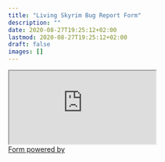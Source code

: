 ```yaml
---
title: "Living Skyrim Bug Report Form"
description: ""
date: 2020-08-27T19:25:12+02:00
lastmod: 2020-08-27T19:25:12+02:00
draft: false
images: []
---
```


<div style="height: 1000px;"class="asana-embed-container">
    <link rel="stylesheet" href="https://form.asana.com/static/asana-form-embed-style.css" />
    <span><iframe class="asana-embed-iframe" src="https://form.asana.com/?k=jp3taEigTA2bH8VWx8G9Yw&d=1202685114827965&embed=true"></iframe></span>
    <div class="asana-embed-footer"><a rel="nofollow noopener" target="_blank" class="asana-embed-footer-link"
            href="https://asana.com/?utm_source=embedded_form"><span
                class="asana-embed-footer-text Typography Typography--s">Form powered by</span>
            <div class="asana-embed-footer-logo" role="img" aria-label="Logo of Asana"></div>
        </a></div>
</div>